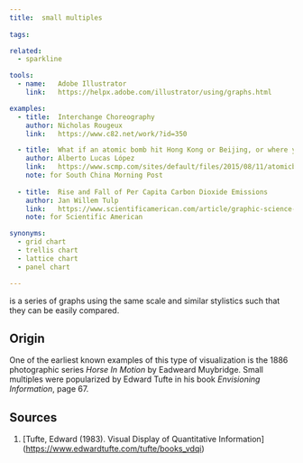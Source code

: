 ```yaml
---
title:  small multiples
  
tags:

related:
  - sparkline

tools:
  - name:   Adobe Illustrator
    link:   https://helpx.adobe.com/illustrator/using/graphs.html

examples:
  - title:  Interchange Choreography
    author: Nicholas Rougeux
    link:   https://www.c82.net/work/?id=350

  - title:  What if an atomic bomb hit Hong Kong or Beijing, or where you live
    author: Alberto Lucas López
    link:   https://www.scmp.com/sites/default/files/2015/08/11/atomicbombs.png
    note: for South China Morning Post
    
  - title:  Rise and Fall of Per Capita Carbon Dioxide Emissions
    author: Jan Willem Tulp
    link:   https://www.scientificamerican.com/article/graphic-science-co2-emissions-shrink-in-a-few-cases/
    note: for Scientific American

synonyms:
  - grid chart
  - trellis chart
  - lattice chart
  - panel chart

---
```


is a series of graphs using the same scale and similar stylistics such that they can be easily compared.

<!--more-->

## Origin

One of the earliest known examples of this type of visualization is the 1886 photographic series <cite>Horse In Motion</cite> by Eadweard Muybridge. Small multiples were popularized by Edward Tufte in his book *Envisioning Information*, page 67.

## Sources
1. [Tufte, Edward (1983). Visual Display of Quantitative Information] (https://www.edwardtufte.com/tufte/books_vdqi)
